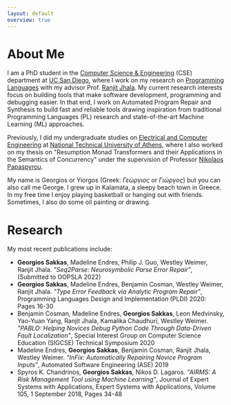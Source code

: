 ```yaml
---
layout: default
overview: true
---
```


# About Me

I am a PhD student in the [Computer Science & Engineering](https://cse.ucsd.edu/) (CSE) department at [UC San Diego](https://ucsd.edu/), where I work on my research on [Programming Languages](https://cseweb.ucsd.edu/groups/progsys/) with my advisor Prof. [Ranjit Jhala](http://ranjitjhala.github.io/). My current research interests focus on building tools that make software development, programming and debugging easier. In that end, I work on Automated Program Repair and Synthesis to build fast and reliable tools drawing inspiration from traditional Programming Languages (PL) research and state-of-the-art Machine Learning (ML) approaches.

Previously, I did my undergraduate studies on [Electrical and Computer Engineering](https://www.ece.ntua.gr/en) at [National Technical University of Athens](https://www.ntua.gr/en/), where I also worked on my thesis on "Resumption Monad Transformers and their Applications in the Semantics of Concurrency" under the supervision of Professor [Nikolaos Papaspyrou](http://www.softlab.ntua.gr/~nickie/).

My name is Georgios or Yiorgos (Greek: *Γεώργιος* or *Γιώργος*) but you can also call me George. I grew up in Kalamata, a sleepy beach town in Greece. In my free time I enjoy playing basketball or hanging out with friends. Sometimes, I also do some oil painting or drawing.

# Research
My most recent publications include:
- **Georgios Sakkas**, Madeline Endres, Philip J. Guo, Westley Weimer, Ranjit Jhala. *"Seq2Parse: Neurosymbolic Parse Error Repair"*, (Submitted to OOPSLA 2022)
- **Georgios Sakkas**, Madeline Endres, Benjamin Cosman, Westley Weimer, Ranjit Jhala. *"Type Error Feedback via Analytic Program Repair"*, Programming Languages Design and Implementation (PLDI) 2020: Pages 16-30
- Benjamin Cosman, Madeline Endres, **Georgios Sakkas**, Leon Medvinsky, Yao-Yuan Yang, Ranjit Jhala, Kamalika Chaudhuri, Westley Weimer. *"PABLO: Helping Novices Debug Python Code Through Data-Driven Fault Localization"*, Special Interest Group on Computer Science Education (SIGCSE) Technical Symposium 2020
- Madeline Endres, **Georgios Sakkas**, Benjamin Cosman, Ranjit Jhala, Westley Weimer. *"InFix: Automatically Repairing Novice Program Inputs"*, Automated Software Engineering (ASE) 2019
- Spyros K. Chandrinos, **Georgios Sakkas**, Nikos D. Lagaros. *"AIRMS: A Risk Management Tool using Machine Learning"*, Journal of Expert Systems with Applications, Expert Systems with Applications, Volume 105, 1 September 2018, Pages 34-48

<!-- Nowadays, I work mainly on my thesis and recently I finished an internship at [PwC Greece](https://www.pwc.com/gr/en.html). Additionally, I am studying about automated program synthesis, as I am particularly interested in radically simplifing programming and making it accessible to all users. I am also trying to implement my own tool for inductive program synthesis from input-output examples, using neural networks to speed up the search process over the program state space.

My main research interests revolve around the fascinating field of the theory and implementation of Programming Languages and I am specifically interested in the areas of Program Analysis and Program Synthesis. I love working on projects about those topics with my friends and fellow students, and integrating knowledge from various CS fields into these projects. -->
